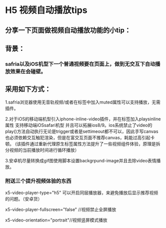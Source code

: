 # H5 视频自动播放tips

## 分享一下页面做视频自动播放功能的小tip：

## 背景：

### safria以及iOS机型下一个普通视频要在页面上，做到无交互下自动播放效果在会碰壁。

## 采用如下方式：

1.safria浏览器使用无音轨视频/或者在标签中加入muted属性可以支持播放，无需插件。

2.对于iOS的移动端机型引入iphone-inline-video插件，并在标签加入playsinline属性 支持移动端iOSsafari机型 并且可以拓展ios8/9。ios系统禁止了video的play()方法自动执行无论是trigger或者是settimeout都不可以，因此手写canvas也必须依赖交互触犯渲染，但是在富交互页面不推荐canvas，耗能过高引起卡顿。
(该插件通过重新代理原生标签属性方法提升了一些视频组件体验，原理是拆分视频的当前播放时间进行循环播放）

3.安卓机尽量转换成gif图使用脚本设置backgrpund-image并且去除video表情播放。

### 附送三个提升视频体验的东西

x5-video-player-type="h5" 可以开启同层播放器，来避免播放后显示推荐视频的问题。（安卓货）

x5-video-player-fullscreen="false" //视频禁止全屏播放

x5-video-orientation="portrait"//视频竖屏模式播放

